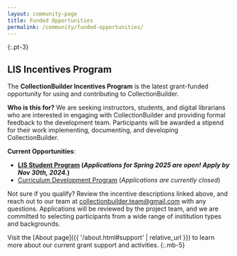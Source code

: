 ```yaml
---
layout: community-page
title: Funded Opportunities
permalink: /community/funded-opportunities/
---
```


{:.pt-3}
## LIS Incentives Program

The **CollectionBuilder Incentives Program** is the latest grant-funded opportunity for using and contributing to CollectionBuilder.

**Who is this for?**
We are seeking instructors, students, and digital librarians who are interested in engaging with CollectionBuilder and providing formal feedback to the development team.
Participants will be awarded a stipend for their work implementing, documenting, and developing CollectionBuilder. 

**Current Opportunities**:

<ul>
    <li><strong><a href="{{ '/community/student-incentives.html' | relative_url }}">LIS Student Program</a> (<em>Applications for Spring 2025 are open! Apply by Nov 30th, 2024.</em>)</strong></li>
    <li><a href="{{ '/community/instructor-incentives.html' | relative_url }}">Curriculum Development Program</a> (<em>Applications are currently closed</em>)</li>
    <!--<li><a href="{{ '/community/librarian-incentives.html' | relative_url }}">Digital Librarian Program</a> (Application Deadline TBD)</li>-->
</ul>

Not sure if you qualify? Review the incentive descriptions linked above, and reach out to our team at <collectionbuilder.team@gmail.com> with any questions.
Applications will be reviewed by the project team, and we are committed to selecting participants from a wide range of institution types and backgrounds.

Visit the [About page]({{ '/about.html#support' | relative_url }}) to learn more about our current grant support and activities.
{:.mb-5}